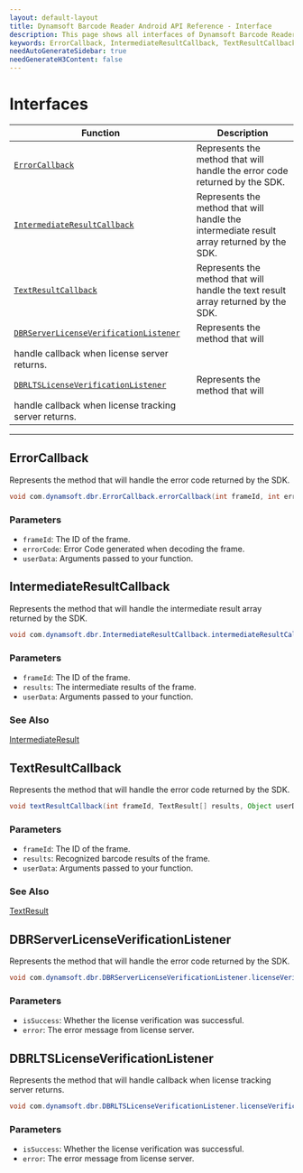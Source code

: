 ```yaml
---
layout: default-layout
title: Dynamsoft Barcode Reader Android API Reference - Interface
description: This page shows all interfaces of Dynamsoft Barcode Reader for Android SDK.
keywords: ErrorCallback, IntermediateResultCallback, TextResultCallback, DBRServerLicenseVerificationListener, interface, api reference, android
needAutoGenerateSidebar: true
needGenerateH3Content: false
---
```


# Interfaces

  | Function | Description |
  |----------|-------------|
  | [`ErrorCallback`](#errorcallback) | Represents the method that will handle the error code returned by the SDK. |
  | [`IntermediateResultCallback`](#intermediateresultcallback) | Represents the method that will handle the intermediate result array returned by the SDK. |
  | [`TextResultCallback`](#textresultcallback) | Represents the method that will handle the text result array returned by the SDK. |
  | [`DBRServerLicenseVerificationListener`](#dbrserverlicenseverificationlistener) | Represents the method that will
   handle callback when license server returns. |
  | [`DBRLTSLicenseVerificationListener`](#dbrltslicenseverificationlistener) | Represents the method that will
   handle callback when license tracking server returns. |
  
---

## ErrorCallback

Represents the method that will handle the error code returned by the SDK.

```java
void com.dynamsoft.dbr.ErrorCallback.errorCallback(int frameId, int errorCode, Object userData)
```

### Parameters

- `frameId`: The ID of the frame.
- `errorCode`: Error Code generated when decoding the frame.
- `userData`: Arguments passed to your function.

## IntermediateResultCallback

Represents the method that will handle the intermediate result array returned by the SDK.

```java
void com.dynamsoft.dbr.IntermediateResultCallback.intermediateResultCallback(int frameId, IntermediateResult[] results, Object userData)
```

### Parameters

- `frameId`: The ID of the frame.  
- `results`: The intermediate results of the frame.
- `userData`: Arguments passed to your function.

### See Also

[IntermediateResult](auxiliary-IntermediateResult.md)

## TextResultCallback

Represents the method that will handle the error code returned by the SDK.

```java
void textResultCallback(int frameId, TextResult[] results, Object userData)
```

### Parameters

- `frameId`: The ID of the frame.  
- `results`: Recognized barcode results of the frame.
- `userData`: Arguments passed to your function.

### See Also

[TextResult](auxiliary-TextResult.md)

## DBRServerLicenseVerificationListener

Represents the method that will handle the error code returned by the SDK.

```java
void com.dynamsoft.dbr.DBRServerLicenseVerificationListener.licenseVerificationCallback (boolean isSuccess, Exception error)
```

### Parameters

- `isSuccess`: Whether the license verification was successful.
- `error`: The error message from license server.

## DBRLTSLicenseVerificationListener

Represents the method that will handle callback when license tracking server returns.

```java
void com.dynamsoft.dbr.DBRLTSLicenseVerificationListener.licenseVerificationCallback (boolean isSuccess, Exception error)
```

### Parameters

- `isSuccess`: Whether the license verification was successful.
- `error`: The error message from license server.
